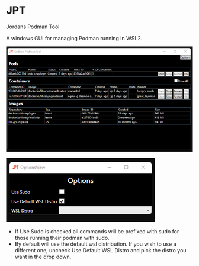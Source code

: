 # JPT
Jordans Podman Tool

A windows GUI for managing Podman running in WSL2.

![Main Window Screenshot](https://github.com/trameathia/JPT/blob/main/Jordans%20Podman%20Tool/docs/MainWindowScreenShot.png)

![Options Window Screenshot](https://github.com/trameathia/JPT/blob/main/Jordans%20Podman%20Tool/docs/OptionsScreenShot.png)
* If Use Sudo is checked all commands will be prefixed with sudo for those running their podman with sudo.
* By default will use the default wsl distribution. If you wish to use a different one, uncheck Use Default WSL Distro and pick the distro you want in the drop down.
